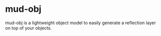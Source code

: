 mud-obj
====

mud-obj is a lightweight object model to easily generate a reflection layer on top of your objects.